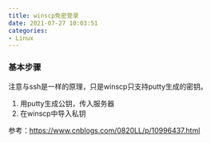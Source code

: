 ```yaml
---
title: winscp免密登录
date: 2021-07-27 10:03:51
categories:
- Linux
---
```

### 基本步骤

注意与ssh是一样的原理，只是winscp只支持putty生成的密钥。

1. 用putty生成公钥，传入服务器
2. 在winscp中导入私钥



参考：https://www.cnblogs.com/0820LL/p/10996437.html